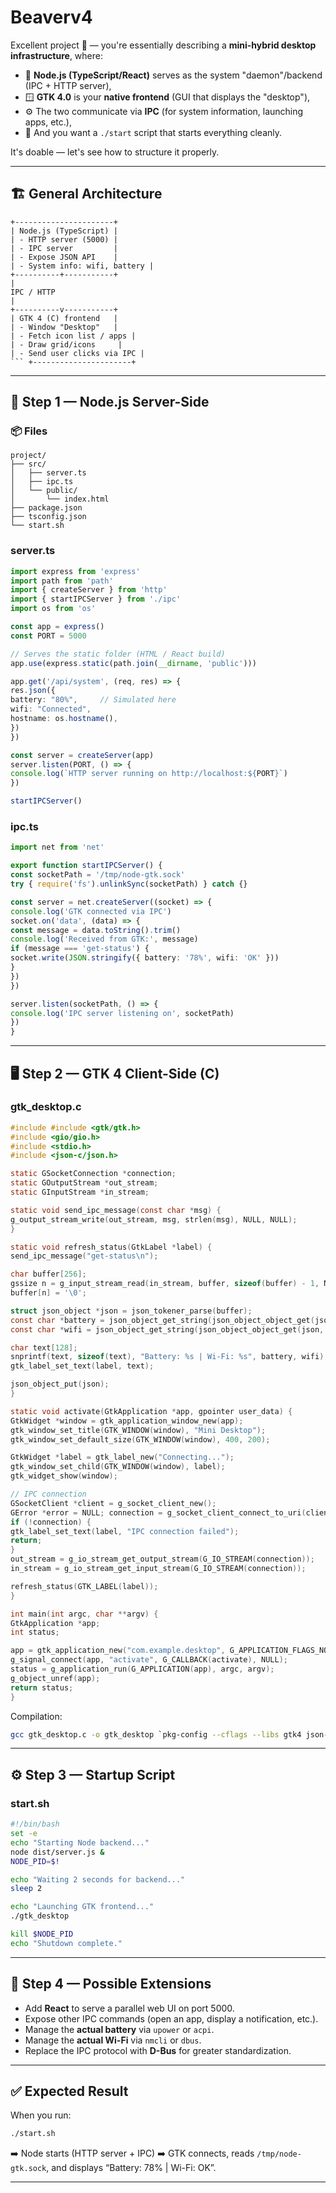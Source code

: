 # Beaverv4
Excellent project 👏 — you're essentially describing a **mini-hybrid desktop infrastructure**, where:

* 🧠 **Node.js (TypeScript/React)** serves as the system "daemon"/backend (IPC + HTTP server),
* 🪟 **GTK 4.0** is your **native frontend** (GUI that displays the "desktop"),
* ⚙️ The two communicate via **IPC** (for system information, launching apps, etc.),
* 🧩 And you want a `./start` script that starts everything cleanly.

It's doable — let's see how to structure it properly.

---

## 🏗️ General Architecture

```
+----------------------+
| Node.js (TypeScript) |
| - HTTP server (5000) |
| - IPC server         |
| - Expose JSON API    |
| - System info: wifi, battery |
+----------+-----------+
| 
IPC / HTTP
|
+----------v-----------+
| GTK 4 (C) frontend   |
| - Window "Desktop"   |
| - Fetch icon list / apps |
| - Draw grid/icons     |
| - Send user clicks via IPC |
``` +----------------------+
```

---

## 🧩 Step 1 — Node.js Server-Side

### 📦 Files

```
project/
├── src/
│   ├── server.ts
│   ├── ipc.ts
│   └── public/
│       └── index.html
├── package.json
├── tsconfig.json
└── start.sh
```

### **server.ts**

```ts
import express from 'express'
import path from 'path'
import { createServer } from 'http'
import { startIPCServer } from './ipc'
import os from 'os'

const app = express()
const PORT = 5000

// Serves the static folder (HTML / React build)
app.use(express.static(path.join(__dirname, 'public')))

app.get('/api/system', (req, res) => {
res.json({
battery: "80%",     // Simulated here
wifi: "Connected",
hostname: os.hostname(),
})
})

const server = createServer(app)
server.listen(PORT, () => {
console.log(`HTTP server running on http://localhost:${PORT}`)
})

startIPCServer()
```

### **ipc.ts**

```ts
import net from 'net'

export function startIPCServer() {
const socketPath = '/tmp/node-gtk.sock'
try { require('fs').unlinkSync(socketPath) } catch {}

const server = net.createServer((socket) => {
console.log('GTK connected via IPC')
socket.on('data', (data) => {
const message = data.toString().trim()
console.log('Received from GTK:', message)
if (message === 'get-status') {
socket.write(JSON.stringify({ battery: '78%', wifi: 'OK' }))
}
})
})

server.listen(socketPath, () => {
console.log('IPC server listening on', socketPath)
})
}
```

---

## 🖥️ Step 2 — GTK 4 Client-Side (C)

### **gtk_desktop.c**

```c
#include #include <gtk/gtk.h>
#include <gio/gio.h>
#include <stdio.h>
#include <json-c/json.h>

static GSocketConnection *connection;
static GOutputStream *out_stream;
static GInputStream *in_stream;

static void send_ipc_message(const char *msg) {
g_output_stream_write(out_stream, msg, strlen(msg), NULL, NULL);
}

static void refresh_status(GtkLabel *label) {
send_ipc_message("get-status\n"); 

char buffer[256]; 
gssize n = g_input_stream_read(in_stream, buffer, sizeof(buffer) - 1, NULL, NULL); 
buffer[n] = '\0'; 

struct json_object *json = json_tokener_parse(buffer); 
const char *battery = json_object_get_string(json_object_object_get(json, "battery")); 
const char *wifi = json_object_get_string(json_object_object_get(json, "wifi")); 

char text[128]; 
snprintf(text, sizeof(text), "Battery: %s | Wi-Fi: %s", battery, wifi); 
gtk_label_set_text(label, text); 

json_object_put(json);
}

static void activate(GtkApplication *app, gpointer user_data) {
GtkWidget *window = gtk_application_window_new(app); 
gtk_window_set_title(GTK_WINDOW(window), "Mini Desktop"); 
gtk_window_set_default_size(GTK_WINDOW(window), 400, 200); 

GtkWidget *label = gtk_label_new("Connecting..."); 
gtk_window_set_child(GTK_WINDOW(window), label); 
gtk_widget_show(window); 

// IPC connection
GSocketClient *client = g_socket_client_new(); 
GError *error = NULL; connection = g_socket_client_connect_to_uri(client, "unix:/tmp/node-gtk.sock", NULL, &error); 
if (!connection) {
gtk_label_set_text(label, "IPC connection failed"); 
return; 
}
out_stream = g_io_stream_get_output_stream(G_IO_STREAM(connection)); 
in_stream = g_io_stream_get_input_stream(G_IO_STREAM(connection)); 

refresh_status(GTK_LABEL(label));
}

int main(int argc, char **argv) {
GtkApplication *app; 
int status; 

app = gtk_application_new("com.example.desktop", G_APPLICATION_FLAGS_NONE); 
g_signal_connect(app, "activate", G_CALLBACK(activate), NULL); 
status = g_application_run(G_APPLICATION(app), argc, argv); 
g_object_unref(app); 
return status;
}
```

Compilation:

```bash
gcc gtk_desktop.c -o gtk_desktop `pkg-config --cflags --libs gtk4 json-c gio-2.0`
```

---

## ⚙️ Step 3 — Startup Script

### **start.sh**

```bash
#!/bin/bash
set -e
echo "Starting Node backend..."
node dist/server.js &
NODE_PID=$!

echo "Waiting 2 seconds for backend..."
sleep 2

echo "Launching GTK frontend..."
./gtk_desktop

kill $NODE_PID
echo "Shutdown complete."
```
---

## 🧠 Step 4 — Possible Extensions

* Add **React** to serve a parallel web UI on port 5000.
* Expose other IPC commands (open an app, display a notification, etc.).
* Manage the **actual battery** via `upower` or `acpi`.
* Manage the **actual Wi-Fi** via `nmcli` or `dbus`.
* Replace the IPC protocol with **D-Bus** for greater standardization.

---

## ✅ Expected Result

When you run:

```bash
./start.sh
```

➡️ Node starts (HTTP server + IPC)
➡️ GTK connects, reads `/tmp/node-gtk.sock`, and displays “Battery: 78% | Wi-Fi: OK”.

---

